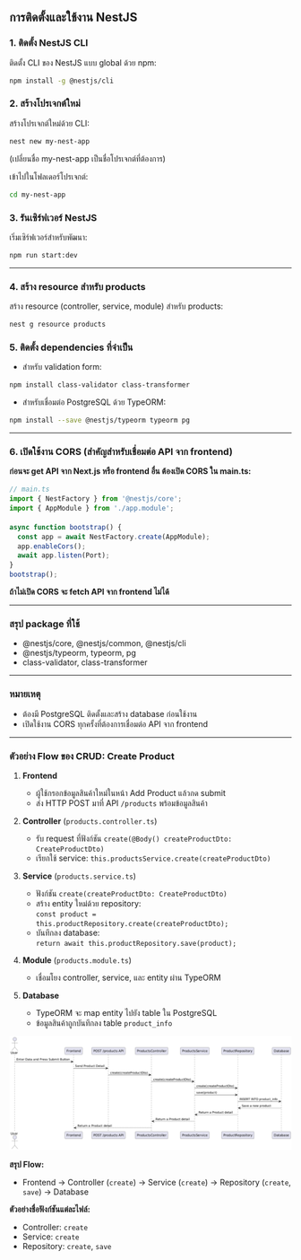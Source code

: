 ## การติดตั้งและใช้งาน NestJS

### 1. ติดตั้ง NestJS CLI

ติดตั้ง CLI ของ NestJS แบบ global ด้วย npm:
```bash
npm install -g @nestjs/cli
```

### 2. สร้างโปรเจกต์ใหม่

สร้างโปรเจกต์ใหม่ด้วย CLI:
```bash
nest new my-nest-app
```
(เปลี่ยนชื่อ my-nest-app เป็นชื่อโปรเจกต์ที่ต้องการ)

เข้าไปในโฟลเดอร์โปรเจกต์:
```bash
cd my-nest-app
```

### 3. รันเซิร์ฟเวอร์ NestJS

เริ่มเซิร์ฟเวอร์สำหรับพัฒนา:
```bash
npm run start:dev
```

---

### 4. สร้าง resource สำหรับ products

สร้าง resource (controller, service, module) สำหรับ products:
```bash
nest g resource products
```

### 5. ติดตั้ง dependencies ที่จำเป็น

- สำหรับ validation form:
```bash
npm install class-validator class-transformer
```

- สำหรับเชื่อมต่อ PostgreSQL ด้วย TypeORM:
```bash
npm install --save @nestjs/typeorm typeorm pg
```

---

### 6. เปิดใช้งาน CORS (สำคัญสำหรับเชื่อมต่อ API จาก frontend)

**ก่อนจะ get API จาก Next.js หรือ frontend อื่น ต้องเปิด CORS ใน main.ts:**

```typescript
// main.ts
import { NestFactory } from '@nestjs/core';
import { AppModule } from './app.module';

async function bootstrap() {
  const app = await NestFactory.create(AppModule);
  app.enableCors();
  await app.listen(Port); 
}
bootstrap();
```

**ถ้าไม่เปิด CORS จะ fetch API จาก frontend ไม่ได้**

---

### สรุป package ที่ใช้

- @nestjs/core, @nestjs/common, @nestjs/cli
- @nestjs/typeorm, typeorm, pg
- class-validator, class-transformer

---

### หมายเหตุ

- ต้องมี PostgreSQL ติดตั้งและสร้าง database ก่อนใช้งาน
- เปิดใช้งาน CORS ทุกครั้งที่ต้องการเชื่อมต่อ API จาก frontend

---

### ตัวอย่าง Flow ของ CRUD: Create Product

1. **Frontend**  
   - ผู้ใช้กรอกข้อมูลสินค้าใหม่ในหน้า Add Product แล้วกด submit  
   - ส่ง HTTP POST มาที่ API `/products` พร้อมข้อมูลสินค้า

2. **Controller** (`products.controller.ts`)  
   - รับ request ที่ฟังก์ชัน `create(@Body() createProductDto: CreateProductDto)`  
   - เรียกใช้ service: `this.productsService.create(createProductDto)`

3. **Service** (`products.service.ts`)  
   - ฟังก์ชัน `create(createProductDto: CreateProductDto)`  
   - สร้าง entity ใหม่ด้วย repository:  
     `const product = this.productRepository.create(createProductDto);`  
   - บันทึกลง database:  
     `return await this.productRepository.save(product);`

4. **Module** (`products.module.ts`)  
   - เชื่อมโยง controller, service, และ entity ผ่าน TypeORM

5. **Database**  
   - TypeORM จะ map entity ไปยัง table ใน PostgreSQL  
   - ข้อมูลสินค้าถูกบันทึกลง table `product_info`

![ตัวอย่าง Flow ของ CRUD: Create Product](./public/product-flow.png)

**สรุป Flow:**  
- Frontend → Controller (`create`) → Service (`create`) → Repository (`create`, `save`) → Database

**ตัวอย่างชื่อฟังก์ชันแต่ละไฟล์:**  
- Controller: `create`  
- Service: `create`  
- Repository: `create`, `save`